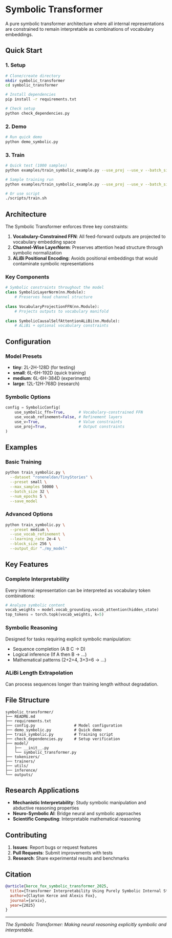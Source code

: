 # Symbolic Transformer

A pure symbolic transformer architecture where all internal representations are constrained to remain interpretable as combinations of vocabulary embeddings.

## Quick Start

### 1. Setup
```bash
# Clone/create directory
mkdir symbolic_transformer
cd symbolic_transformer

# Install dependencies
pip install -r requirements.txt

# Check setup
python check_dependencies.py
```

### 2. Demo
```bash
# Run quick demo
python demo_symbolic.py
```

### 3. Train
```bash
# Quick test (1000 samples)
python examples/train_symbolic_example.py --use_proj --use_v --batch_size 32 --max_samples 1000

# Sample training run 
python examples/train_symbolic_example.py --use_proj --use_v --batch_size 32 --num_epochs 5 --max_samples 1000000

# Or use script
./scripts/train.sh
```

## Architecture

The Symbolic Transformer enforces three key constraints:

1. **Vocabulary-Constrained FFN**: All feed-forward outputs are projected to vocabulary embedding space
2. **Channel-Wise LayerNorm**: Preserves attention head structure through symbolic normalization  
3. **ALiBi Positional Encoding**: Avoids positional embeddings that would contaminate symbolic representations

### Key Components

```python
# Symbolic constraints throughout the model
class SymbolicLayerNorm(nn.Module):
    # Preserves head channel structure
    
class VocabularyProjectionFFN(nn.Module):  
    # Projects outputs to vocabulary manifold
    
class SymbolicCausalSelfAttentionALiBi(nn.Module):
    # ALiBi + optional vocabulary constraints
```

## Configuration

### Model Presets
- **tiny**: 2L-2H-128D (for testing)
- **small**: 6L-6H-192D (quick training) 
- **medium**: 6L-6H-384D (experiments)
- **large**: 12L-12H-768D (research)

### Symbolic Options
```python
config = SymbolicConfig(
    use_symbolic_ffn=True,      # Vocabulary-constrained FFN
    use_vocab_refinement=False, # Refinement layers
    use_v=True,                 # Value constraints
    use_proj=True,              # Output constraints
)
```

## Examples

### Basic Training
```bash
python train_symbolic.py \
  --dataset "roneneldan/TinyStories" \
  --preset small \
  --max_samples 50000 \
  --batch_size 32 \
  --num_epochs 5 \
  --save_model
```

### Advanced Options
```bash
python train_symbolic.py \
  --preset medium \
  --use_vocab_refinement \
  --learning_rate 2e-4 \
  --block_size 256 \
  --output_dir "./my_model"
```

## Key Features

###  **Complete Interpretability**
Every internal representation can be interpreted as vocabulary token combinations:

```python
# Analyze symbolic content
vocab_weights = model.vocab_grounding.vocab_attention(hidden_state)
top_tokens = torch.topk(vocab_weights, k=5)
```

###  **Symbolic Reasoning**
Designed for tasks requiring explicit symbolic manipulation:
- Sequence completion (A B C → D)
- Logical inference (If A then B → ...)  
- Mathematical patterns (2+2=4, 3+3=6 → ...)

###  **ALiBi Length Extrapolation**
Can process sequences longer than training length without degradation.

## File Structure

```
symbolic_transformer/
├── README.md
├── requirements.txt  
├── config.py                 # Model configuration
├── demo_symbolic.py          # Quick demo
├── train_symbolic.py         # Training script
├── check_dependencies.py     # Setup verification
├── model/
│   ├── __init__.py
│   └── symbolic_transformer.py
├── tokenizers/
├── trainers/  
├── utils/
├── inference/
└── outputs/
```

## Research Applications

- **Mechanistic Interpretability**: Study symbolic manipulation and abductive reasoning properties 
- **Neuro-Symbolic AI**: Bridge neural and symbolic approaches  
- **Scientific Computing**: Interpretable mathematical reasoning

## Contributing

1. **Issues**: Report bugs or request features
2. **Pull Requests**: Submit improvements with tests
3. **Research**: Share experimental results and benchmarks

## Citation

```bibtex
@article{kerce_fox_symbolic_transformer_2025,
  title={Transformer Interpretability Using Purely Symbolic Internal States},
  author={Clayton Kerce and Alexis Fox},
  journal={arxiv},
  year={2025}
}
```

---

*The Symbolic Transformer: Making neural reasoning explicitly symbolic and interpretable.*

